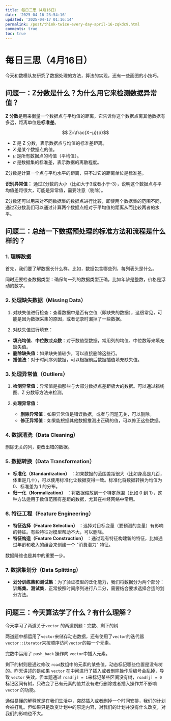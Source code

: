 ```yaml
---
title: 每日三思（4月16日）
date: '2025-04-16 23:54:16'
updated: '2025-04-17 01:16:14'
permalink: /post/think-twice-every-day-april-16-zqkdc9.html
comments: true
toc: true
---
```




# 每日三思（4月16日）

今天和数模队友研究了数据处理的方法，算法的实现，还有一些画图的小技巧。

## 问题一：Z分数是什么？为什么用它来检测数据异常值？

**Z 分数**是用来衡量一个数据点与平均值的距离，它告诉你这个数据点离其他数据有多远，距离单位是**标准差**。

$$
Z=\frac{X−μ}{σ}
​
$$

* Z 是 Z 分数，表示数据点与均值的标准差距离。
* $X$ 是某个数据点的值。
* $\mu$ 是所有数据点的均值（平均值）。
* $\sigma$ 是数据集的标准差，表示数据的离散程度。

Z分数是计算一个点与平均水平的距离，只不过它的距离单位是标准差。

**识别异常值：** 通过Z分数的大小（比如大于3或者小于-3），说明这个数据点与平均值差距很大，可能是异常值，需要注意（剔除）。

Z分数还可以用来对不同数据集的数据点进行比较，即使两个数据集的范围不同，通过Z分数我们可以通过计算两个数据点相对于平均值的距离从而比较两者的水平。

## 问题二：总结一下数据预处理的标准方法和流程是什么样的？

### 1. **理解数据**

首先，我们要了解数据长什么样。比如，数据包含哪些列，每列表头是什么。

同时还要检查数据类型：确保每一列的数据类型正确，比如年龄是整数，价格是浮动的数字。

### 2. **处理缺失数据（Missing Data）**

1. 对缺失值进行检查：查看数据中是否有空值（即缺失的数据），这很常见，可能是因为数据采集的原因，或者记录时漏掉了一些数据。

2. 对缺失值进行填充：

* **填充均值**、**中位数**或**众数**：对于数值型数据，常用列的均值、中位数等来填充缺失值。
* **删除缺失值**：如果缺失值较少，可以直接删除这些行。
* **插值法**：对于时间序列数据，可以根据前后数据插值填充缺失值。

### 3. **处理异常值（Outliers）**

1. **检测异常值**：异常值是指那些与大部分数据点差距极大的数据。可以通过箱线图、Z 分数等方法来检测。

2. **处理异常值**：

    * **删除异常值**：如果异常值是错误数据，或者与问题无关，可以删除。
    * **修正异常值**：如果能根据其他数据推测出正确的值，可以修正这些数据。

### 4. **数据清洗（Data Cleaning）**

删除无关的列，更改出错的数据。

### 5. **数据转换（Data Transformation）**

* **标准化（Standardization）** ：如果数据的范围差距很大（比如身高是几百，体重是几十），可以使用标准化让数据变得一致。标准化将数据转换为均值为 0、标准差为 1 的分布。
* **归一化（Normalization）** ：将数据缩放到一个特定范围（比如 0 到 1），这种方法适用于数值范围有差距的数据，尤其在神经网络中常用。

### 6. **特征工程（Feature Engineering）**

* **特征选择（Feature Selection）** ：选择对目标变量（要预测的变量）有影响的特征。有些特征对模型帮助不大，可以删除。
* **特征构造（Feature Construction）** ：通过现有特征构建新的特征，比如通过年龄和收入的组合来创建一个 "消费潜力" 特征。

数据降维也是其中的重要一步。

### 7. **数据集划分（Data Splitting）**

* **划分训练集和测试集**：为了验证模型的泛化能力，我们将数据分为两个部分：**训练集、测试集**，正常按照时间序列进行八二分，需要结合要求选择合适的划分方法。

### 

## 问题三：今天算法学了什么？有什么理解？

今天学习了两道关于`vector`​ 的两道例题：完数、剩下的树

两道题中都运用了`vector`​ 来储存动态数据，还有使用了`vector`​的迭代器 `vector::iterator`​ 来按顺序访问`vector`​的每一个元素。

完数中运用了 `push_back`​ 操作向 `vector`​ 中插入元素。

剩下的树则是通过修改 `road`​ 数组中的元素的某些值，动态标记哪些位置是没有树的。昨天讲述的是如果 `vector`​ 在中间进行了插入或者删除操作后编号会乱掉，导致 `vector`​ 失效。但本题通过 `road[j] = 1`​ 来标记某些区间没有树，`road[j] = 0`​ 标记区间有树，只改变了已有元素的值并没有进行删除或者插入操作并不影响 `vector`​ 的功能。

通俗易懂的解释就是在我们生活中，突然插入或者删掉一个时间安排，我们的计划会被打乱。但如果只是改变计划中的原定内容，对我们的计划并没有什么改变，对我们的影响也不大。

‍
